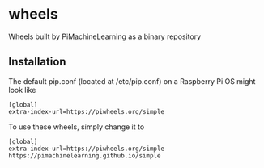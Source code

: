 # wheels
Wheels built by PiMachineLearning as a binary repository

## Installation
The default pip.conf (located at /etc/pip.conf) on a Raspberry Pi OS might look like
```
[global]
extra-index-url=https://piwheels.org/simple
```
To use these wheels, simply change it to 
```
[global]
extra-index-url=https://piwheels.org/simple https://pimachinelearning.github.io/simple
```
